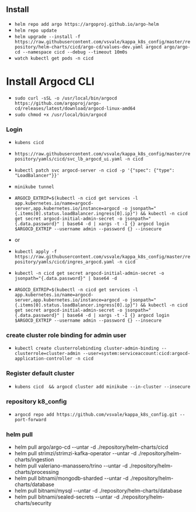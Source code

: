 ## Install

- `helm repo add argo https://argoproj.github.io/argo-helm`
- `helm repo update`
- `helm upgrade --install -f https://raw.githubusercontent.com/vsvale/kappa_k8s_config/master/repository/helm-charts/cicd/argo-cd/values-dev.yaml argocd argo/argo-cd --namespace cicd --debug --timeout 10m0s`
- `watch kubectl get pods -n cicd`

# Install Argocd CLI

- `sudo curl -sSL -o /usr/local/bin/argocd https://github.com/argoproj/argo-cd/releases/latest/download/argocd-linux-amd64`
- `sudo chmod +x /usr/local/bin/argocd`

### Login

- `kubens cicd`
- `https://raw.githubusercontent.com/vsvale/kappa_k8s_config/master/repository/yamls/cicd/svc_lb_argocd_ui.yaml -n cicd`



- `kubectl patch svc argocd-server -n cicd -p '{"spec": {"type": "LoadBalancer"}}'`
- `minikube tunnel`
- `ARGOCD_EXTRIP=$(kubectl -n cicd get services -l app.kubernetes.io/name=argocd-server,app.kubernetes.io/instance=argocd -o jsonpath="{.items[0].status.loadBalancer.ingress[0].ip}") && kubectl -n cicd get secret argocd-initial-admin-secret -o jsonpath="{.data.password}" | base64 -d | xargs -t -I {} argocd login $ARGOCD_EXTRIP --username admin --password {} --insecure`
- or
- `kubectl apply -f https://raw.githubusercontent.com/vsvale/kappa_k8s_config/master/repository/yamls/cicd/ingres_argocd.yaml -n cicd`
- `kubectl -n cicd get secret argocd-initial-admin-secret -o jsonpath="{.data.password}" | base64 -d`
- `ARGOCD_EXTRIP=$(kubectl -n cicd get services -l app.kubernetes.io/name=argocd-server,app.kubernetes.io/instance=argocd -o jsonpath="{.items[0].status.loadBalancer.ingress[0].ip}") && kubectl -n cicd get secret argocd-initial-admin-secret -o jsonpath="{.data.password}" | base64 -d | xargs -t -I {} argocd login $ARGOCD_EXTRIP --username admin --password {} --insecure`

### create cluster role binding for admin user

- `kubectl create clusterrolebinding cluster-admin-binding --clusterrole=cluster-admin --user=system:serviceaccount:cicd:argocd-application-controller -n cicd`

### Register default cluster

- `kubens cicd  && argocd cluster add minikube --in-cluster --insecure`

### repository k8_config

- `argocd repo add https://github.com/vsvale/kappa_k8s_config.git --port-forward`

### helm pull
- helm pull argo/argo-cd --untar -d ./repository/helm-charts/cicd
- helm pull strimzi/strimzi-kafka-operator --untar -d ./repository/helm-charts/ingestion
- helm pull valeriano-manassero/trino --untar -d ./repository/helm-charts/processing
- helm pull bitnami/mongodb-sharded  --untar -d ./repository/helm-charts/database
- helm pull bitnami/mysql  --untar -d ./repository/helm-charts/database
- helm pull bitnami/sealed-secrets --untar -d ./repository/helm-charts/security